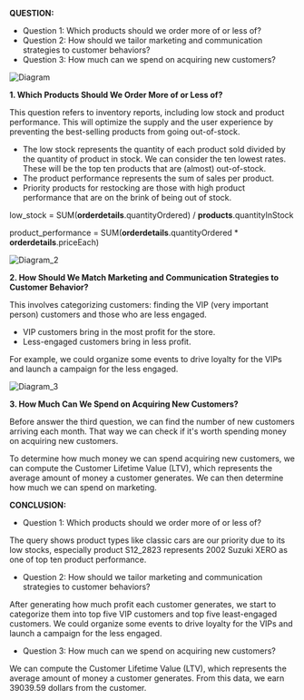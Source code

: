 **QUESTION:**

* Question 1: Which products should we order more of or less of?
* Question 2: How should we tailor marketing and communication strategies to customer behaviors?
* Question 3: How much can we spend on acquiring new customers?

![Diagram](https://user-images.githubusercontent.com/21137726/150624324-9d170437-1cf5-4873-84e0-202a1b5957c7.png)

**1. Which Products Should We Order More of or Less of?**
 
This question refers to inventory reports, including low stock and product performance. This will optimize the supply and the user experience by preventing the best-selling products from going out-of-stock.
 
* The low stock represents the quantity of each product sold divided by the quantity of product in stock. We can consider the ten lowest rates. These will be the top ten products that are (almost) out-of-stock.
* The product performance represents the sum of sales per product.
* Priority products for restocking are those with high product performance that are on the brink of being out of stock.
 
low_stock = SUM(**orderdetails**.quantityOrdered) / **products**.quantityInStock
 
product_performance = SUM(**orderdetails**.quantityOrdered * **orderdetails**.priceEach)

![Diagram_2](https://user-images.githubusercontent.com/21137726/150624370-aa57cfa4-ff10-47c9-b647-e731ea0f4805.png)

**2. How Should We Match Marketing and Communication Strategies to Customer Behavior?**

This involves categorizing customers: finding the VIP (very important person) customers and those who are less engaged.

* VIP customers bring in the most profit for the store.
* Less-engaged customers bring in less profit.

For example, we could organize some events to drive loyalty for the VIPs and launch a campaign for the less engaged.

![Diagram_3](https://user-images.githubusercontent.com/21137726/150624424-0c3e8814-7d9f-44e8-8687-0db7a107eb46.png)

**3. How Much Can We Spend on Acquiring New Customers?**

Before answer the third question, we can find the number of new customers arriving each month. That way we can check if it's worth spending money on acquiring new customers.

To determine how much money we can spend acquiring new customers, we can compute the Customer Lifetime Value (LTV), which represents the average amount of money a customer generates. We can then determine how much we can spend on marketing.

**CONCLUSION:**

* Question 1: Which products should we order more of or less of?

The query shows product types like classic cars are our priority due to its low stocks, especially product S12_2823 represents 2002 Suzuki XERO as one of top ten product performance.

* Question 2: How should we tailor marketing and communication strategies to customer behaviors?

After generating how much profit each customer generates, we start to categorize them into top five VIP customers and top five least-engaged customers. We could organize some events to drive loyalty for the VIPs and launch a campaign for the less engaged.

* Question 3: How much can we spend on acquiring new customers?

We can compute the Customer Lifetime Value (LTV), which represents the average amount of money a customer generates. From this data, we earn 39039.59 dollars from the customer.
